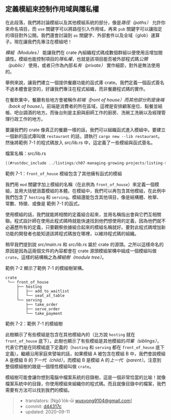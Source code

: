 ## 定義模組來控制作用域與隱私權

在此段落，我們將討論模組以及其他模組系統的部分，像是*路徑（paths）* 允許你來命名項目，而 `use` 關鍵字可以將路徑引入作用域，再來 `pub` 關鍵字可以讓指定的項目對外公開。我們還會討論到 `as` 關鍵字、外部套件以及全域（glob）運算子。現在讓我們先專注在模組吧！

*模組（Modules）* 能讓我們在 crate 內組織程式碼成數個群組以便使用且增加閱讀性。模組也能控制項目的*隱私權*，也就是該項目能否被外部程式碼*公開（public）* 使用，或者只作為內部*私有（private）* 實作細節，對外是無法使用的。

舉例來說，讓我們建立一個提供餐廳功能的函式庫 crate。我們定義一個函式簽名不過本體會是空的，好讓我們專注在程式組織，而非餐廳程式碼的實作。

在餐飲業中，餐廳有些地方會被稱作*前端（front of house）*而其他部分則是*後端（back of house）*。前端是消費者的所在區域，這裡是安排顧客座位、點餐並結帳、吧台調酒的地方。而後台則是主廚與廚師工作的廚房、洗碗工洗碗以及經理管理行政工作的地方。

要讓我們的 crate 像真正的餐廳一樣的話，我們可以組織函式進入模組中。要建立一個新的函式庫叫做 `restaurant` 的話，請執行 `cargo new --lib restaurant`。然後將範例 7-1 的程式碼放入 *src/lib.rs* 中，這定義了一些模組與函式簽名。

<span class="filename">檔案名稱：src/lib.rs</span>

```rust
{{#rustdoc_include ../listings/ch07-managing-growing-projects/listing-07-01/src/lib.rs:here}}
```

<span class="caption">範例 7-1：`front_of_house` 模組包含了其他擁有函式的模組</span>

我們用 `mod` 關鍵字加上模組的名稱（在此例為 `front_of_house`）來定義一個模組，並用大括號涵蓋模組的本體。在模組中，我們可以再包含其他模組，在此例中我們包含了 `hosting` 和 `serving`。模組還能包含其他項目，像是結構體、枚舉、常數、特徵、或像是 範例 7-1 的函式。

使用模組的話，我們就能將相關的定義組合起來，並用名稱指出會與它們互相關聯。程式設計師在使用此程式碼時就能快速找到他們想使用的定義，因為他們就不必遍歷所有的定義，只要觀察依據組合起來的模組名稱就好。要對此程式碼增加新功能的開發者也能知道該將程式碼放在哪裡，以維持程式碼的組織。

稍早我們提到說 *src/main.rs* 和 *src/lib.rs* 屬於 crate 的源頭。之所以這樣命名的原因是因為這兩個文件的內容都會在 crate 源頭模組架構中組成一個模組叫做 `crate`，這樣的結構稱之為*模組樹（module tree）*。

範例 7-2 顯示了範例 7-1 的模組樹架構。

```text
crate
 └── front_of_house
     ├── hosting
     │   ├── add_to_waitlist
     │   └── seat_at_table
     └── serving
         ├── take_order
         ├── serve_order
         └── take_payment
```

<span class="caption">範例 7-2：範例 7-1 的模組樹</span>

此樹顯示了有些模組是包含在其他模組內的（比方說 `hosting` 就在 `front_of_house` 底下）。此樹也顯示了有些模組是其他模組的*同輩（siblings）*，代表它們是在同模組底下定義的（`hosting` 和 `serving` 都在 `front_of_house` 底下定義）。繼續沿用家庭來譬喻的話，如果模組 A 被包含在模組 B 中，我們會說模組 A 是模組 B 的*下一代（child）*，而模組 B 是模組 A 的*上一代（parent）*。注意到整個模組樹的跟是一個隱性模組叫做 `crate`。

模組樹可能會讓你想到電腦中檔案系統的目錄樹，這是一個非常恰當的比喻！就像檔案系統中的目錄，你使用模組來組織你的程式碼。而且就像目錄中的檔案，我們需要有方法可以找到我們的模組。

> - translators: [Ngô͘ Io̍k-ūi <wusyong9104@gmail.com>]
> - commit: [d44317c](https://github.com/rust-lang/book/blob/d44317c3122b44fb713aba66cc295dee3453b24b/src/ch07-01-packages-and-crates.md)
> - updated: 2020-09-11
